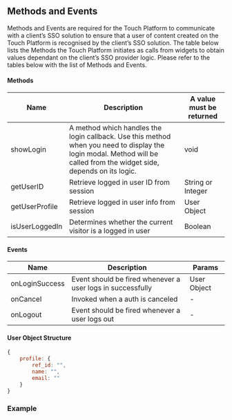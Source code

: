 ## Methods and Events ##

Methods and Events are required for the Touch Platform to communicate with a client’s SSO solution to ensure that a user of content created on the Touch Platform is recognised by the client’s SSO solution.
The table below lists the Methods the Touch Platform initiates as calls from widgets  to obtain values dependant on the client’s SSO provider logic.
Please refer to the tables below with the list of Methods and Events.

#### Methods ####

Name | Description | A value must be returned
------------ | ------------ | ------------
showLogin | A method which handles the login callback. Use this method when you need to display the login modal. Method will be called from the widget side, depends on its logic. | void
getUserID | Retrieve logged in user ID from session | String or Integer
getUserProfile | Retrieve logged in user info from session | User Object 
isUserLoggedIn | Determines whether the current visitor is a logged in user | Boolean


#### Events ####

Name | Description | Params
------------ | ------------- | -------------
onLoginSuccess | Event should be fired whenever a user logs in successfully | User Object
onCancel | Invoked when a auth is canceled | -
onLogout | Event should be fired whenever a user logs out | -


#### User Object Structure ####

```javascript
{
    profile: {
        ref_id: "",
        name: "",
        email: ""
    }
}
```                  
                                  
### Example ###

```javascript

```

